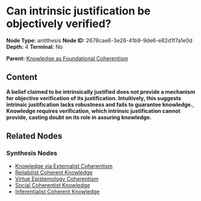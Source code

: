 # Can intrinsic justification be objectively verified?

**Node Type:** antithesis
**Node ID:** 2678cae6-3e26-41b9-9de6-e82d1f7a1e0d
**Depth:** 4
**Terminal:** No

**Parent:** [Knowledge as Foundational Coherentism](knowledge-as-foundational-coherentism-synthesis-23bdc14c-6fd2-4737-887d-58dc389ae881.md)

## Content

**A belief claimed to be intrinsically justified does not provide a mechanism for objective verification of its justification. Intuitively, this suggests intrinsic justification lacks robustness and fails to guarantee knowledge.**, **Knowledge requires verification, which intrinsic justification cannot provide, casting doubt on its role in assuring knowledge.**

## Related Nodes

### Synthesis Nodes

- [Knowledge via Externalist Coherentism](knowledge-via-externalist-coherentism-synthesis-90235743-030b-4d66-9408-32dae5d8b7ba.md)
- [Reliabilist Coherent Knowledge](reliabilist-coherent-knowledge-synthesis-9ca49c73-02a6-46dd-aacd-e4d587902159.md)
- [Virtue Epistemology Coherentism](virtue-epistemology-coherentism-synthesis-7df067fb-ff01-4eb7-9f64-739d97f8bb14.md)
- [Social Coherentist Knowledge](social-coherentist-knowledge-synthesis-531b6c30-cc68-46b4-b0f8-b38cb033c91a.md)
- [Inferentialist Coherent Knowledge](inferentialist-coherent-knowledge-synthesis-296d9761-695e-4495-87f9-aa7863d4d35c.md)
